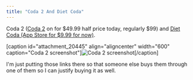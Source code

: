 ```yaml
---
title: "Coda 2 And Diet Coda"
---
```

<p>Coda 2 (<a href="https://itunes.apple.com/ca/app/coda-2/id499340368?mt=12&uo=4&at=10l4Ki" target="itunes_store">Coda 2</a> on for $49.99 half price today, regularly $99)</a> and <a href="https://itunes.apple.com/ca/app/diet-coda/id500906297?mt=8&uo=4&at=10l4Ki" target="itunes_store">Diet Coda (App Store for $9.99 for now)</a>.</p>
<p>[caption id="attachment_20445" align="aligncenter" width="600" caption="Coda 2 screenshot"]<img src="https://chrisenns.com/wp-content/uploads/2012/05/Coda-2-screenshot-600x375.jpg" alt="Coda 2 screenshot" title="Coda 2 screenshot" class="size-large wp-image-20445" />[/caption]</p>
<p>I'm just putting those links there so that someone else buys them through one of them so I can justify buying it as well.</p>
